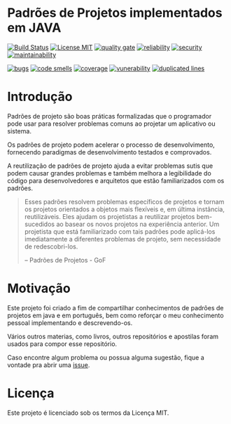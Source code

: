 <!-- the line below needs to be an empty line C: (its because kramdown isnt
     that smart and dearly wants an empty line before a heading to be able to
     display it as such, e.g. website) -->

# Padrões de Projetos implementados em JAVA

[![Build Status](https://travis-ci.org/hvpaiva/java-padroes-projeto.svg?branch=master)](https://travis-ci.org/hvpaiva/java-padroes-projeto)
[![License MIT](https://img.shields.io/badge/license-MIT-blue.svg)](https://raw.githubusercontent.com/hvpaiva/java-padroes-projeto/master/LICENSE.md)
[![quality gate](https://sonarcloud.io/api/project_badges/measure?project=hvpaiva_java-padroes-projeto&metric=alert_status)](https://sonarcloud.io/dashboard?id=hvpaiva_java-padroes-projeto)
[![reliability](https://sonarcloud.io/api/project_badges/measure?project=hvpaiva_java-padroes-projeto&metric=reliability_rating)](https://sonarcloud.io/component_measures?id=hvpaiva_java-padroes-projeto&metric=reliability_rating)
[![security](https://sonarcloud.io/api/project_badges/measure?project=hvpaiva_java-padroes-projeto&metric=security_rating)](https://sonarcloud.io/component_measures?id=hvpaiva_java-padroes-projeto&metric=security_rating)
[![maintainability](https://sonarcloud.io/api/project_badges/measure?project=hvpaiva_java-padroes-projeto&metric=sqale_rating)](https://sonarcloud.io/component_measures?id=hvpaiva_java-padroes-projeto&metric=sqale_rating)

[![bugs](https://sonarcloud.io/api/project_badges/measure?project=hvpaiva_java-padroes-projeto&metric=bugs)](https://sonarcloud.io/component_measures?id=hvpaiva_java-padroes-projeto&metric=Reliability)
[![code smells](https://sonarcloud.io/api/project_badges/measure?project=hvpaiva_java-padroes-projeto&metric=code_smells)](https://sonarcloud.io/component_measures?id=hvpaiva_java-padroes-projeto&metric=code_smells)
[![coverage](https://sonarcloud.io/api/project_badges/measure?project=hvpaiva_java-padroes-projeto&metric=coverage)](https://sonarcloud.io/component_measures?id=hvpaiva_java-padroes-projeto&metric=Coverage)
[![vunerability](https://sonarcloud.io/api/project_badges/measure?project=hvpaiva_java-padroes-projeto&metric=vulnerabilities)](https://sonarcloud.io/component_measures?id=hvpaiva_java-padroes-projeto&metric=vulnerabilities)
[![duplicated lines](https://sonarcloud.io/api/project_badges/measure?project=hvpaiva_java-padroes-projeto&metric=duplicated_lines_density)](https://sonarcloud.io/component_measures?id=hvpaiva_java-padroes-projeto&metric=duplicated_lines_density)


# Introdução

Padrões de projeto são boas práticas formalizadas que o programador 
pode usar para resolver problemas comuns ao projetar um aplicativo ou sistema.

Os padrões de projeto podem acelerar o processo de desenvolvimento, fornecendo 
paradigmas de desenvolvimento testados e comprovados.

A reutilização de padrões de projeto ajuda a evitar problemas sutis que podem 
causar grandes problemas e também melhora a legibilidade do código para 
desenvolvedores e arquitetos que estão familiarizados com os padrões.

> Esses padrões resolvem problemas específicos de projetos e tornam os projetos
> orientados a objetos mais flexíveis e, em última instância, reutilizáveis. 
> Eles ajudam os projetistas a reutilizar projetos bem-sucedidos ao basear os 
> novos projetos na experiência anterior. Um projetista que está familiarizado 
> com tais padrões pode aplicá-los imediatamente a diferentes problemas de
> projeto, sem necessidade de redescobri-los.
>
> – Padrões de Projetos - GoF

# Motivação

Este projeto foi criado a fim de compartilhar conhecimentos de padrões de
projetos em java e em português, bem como reforçar o meu conhecimento pessoal
implementando e descrevendo-os.

Vários outros materias, como livros, outros repositórios e apostilas foram
usados para compor esse repositório.

Caso encontre algum problema ou possua alguma sugestão, fique a vontade pra
abrir uma [issue](https://github.com/hvpaiva/java-padroes-projeto/issues).

# Licença

Este projeto é licenciado sob os termos da Licença MIT.